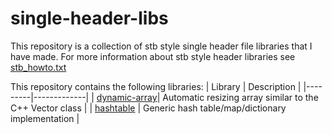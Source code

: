 # single-header-libs

This repository is a collection of stb style single header file libraries that
I have made. For more information about stb style header libraries see
[stb_howto.txt](https://github.com/nothings/stb/blob/master/docs/stb_howto.txt)

This repository contains the following libraries:
| Library | Description |
|---------|-------------|
| [dynamic-array](https://github.com/barrolskii/single-header-libs/tree/master/dynamic-array)| Automatic resizing array similar to the C++ Vector class |
| [hashtable](https://github.com/barrolskii/single-header-libs/tree/master/hashtable) | Generic hash table/map/dictionary implementation |
